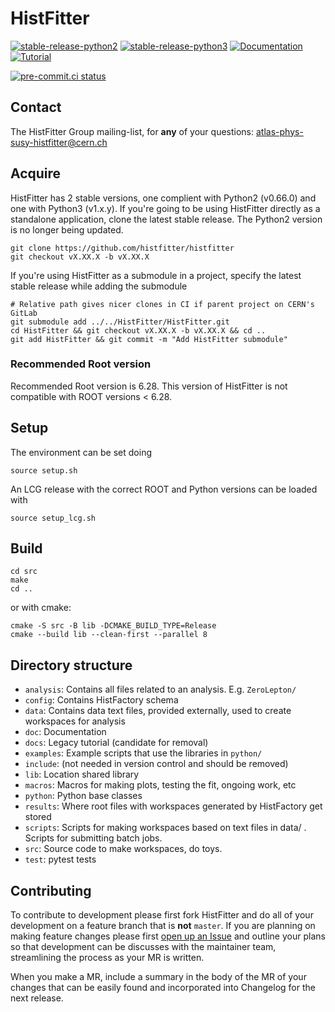 # HistFitter

[![stable-release-python2](https://img.shields.io/badge/StablePython2-v0.66.0-green)](https://gitlab.cern.ch/HistFitter/HistFitter/-/releases/v0.66.0)
[![stable-release-python3](https://img.shields.io/badge/StablePython3-v1.0.1-green)](https://gitlab.cern.ch/HistFitter/HistFitter/-/tree/v1.0.1)
[![Documentation](https://img.shields.io/badge/Documentation-blue)](https://twiki.cern.ch/twiki/bin/viewauth/AtlasProtected/SusyFitter)
[![Tutorial](https://img.shields.io/badge/Tutorial-orange)](https://twiki.cern.ch/twiki/bin/viewauth/AtlasProtected/HistFitterTutorial)

[![pre-commit.ci status](https://results.pre-commit.ci/badge/github/histfitter/histfitter/master.svg)](https://results.pre-commit.ci/latest/github/histfitter/histfitter/master)

## Contact

The HistFitter Group mailing-list, for **any** of your questions: <atlas-phys-susy-histfitter@cern.ch>

## Acquire
HistFitter has 2 stable versions, one complient with Python2 (v0.66.0) and one with Python3 (v1.x.y).
If you're going to be using HistFitter directly as a standalone application, clone the latest stable release. The Python2 version is no longer being updated.

```
git clone https://github.com/histfitter/histfitter
git checkout vX.XX.X -b vX.XX.X
```

If you're using HistFitter as a submodule in a project, specify the latest stable release while adding the submodule

```
# Relative path gives nicer clones in CI if parent project on CERN's GitLab
git submodule add ../../HistFitter/HistFitter.git
cd HistFitter && git checkout vX.XX.X -b vX.XX.X && cd ..
git add HistFitter && git commit -m "Add HistFitter submodule"
```


### Recommended Root version

Recommended Root version is 6.28. This version of HistFitter is not compatible with ROOT versions < 6.28.

## Setup

The environment can be set doing

```
source setup.sh
```

An LCG release with the correct ROOT and Python versions can be loaded with

```
source setup_lcg.sh
```


## Build

```
cd src
make
cd ..
```
or with cmake:
```
cmake -S src -B lib -DCMAKE_BUILD_TYPE=Release
cmake --build lib --clean-first --parallel 8
```

## Directory structure

- `analysis`: Contains all files related to an analysis. E.g. `ZeroLepton/`
- `config`: Contains HistFactory schema
- `data`: Contains data text files, provided externally, used to create workspaces for analysis
- `doc`: Documentation
- `docs`: Legacy tutorial (candidate for removal)
- `examples`: Example scripts that use the libraries in `python/`
- `include`: (not needed in version control and should be removed)
- `lib`: Location shared library
- `macros`: Macros for making plots, testing the fit, ongoing work, etc
- `python`: Python base classes
- `results`: Where root files with workspaces generated by HistFactory get stored
- `scripts`: Scripts for making workspaces based on text files in data/ . Scripts for submitting batch jobs.
- `src`: Source code to make workspaces, do toys.
- `test`: pytest tests

## Contributing

To contribute to development please first fork HistFitter and do all of your development on a feature branch that is **not** `master`.
If you are planning on making feature changes please first [open up an Issue](https://github.com/histfitter/histfitter/issues) and outline your plans so that development can be discusses with the maintainer team, streamlining the process as your MR is written.

When you make a MR, include a summary in the body of the MR of your changes that can be easily found and incorporated into Changelog for the next release.
